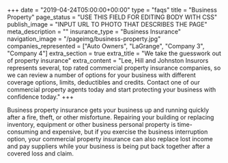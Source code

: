 +++
date = "2019-04-24T05:00:00+00:00"
type = "faqs"
title = "Business Property"
page_status = "USE THIS FIELD FOR EDITING BODY WITH CSS"
publish_image = "INPUT URL TO PHOTO THAT DESCRIBES THE PAGE"
meta_description = ""
insurance_type = "Business Insurance"
navigation_image = "/pageimg/business-property.jpg"
companies_represented = ["Auto Owners", "LaGrange", "Company 3", "Company 4"]
extra_section = true
extra_title = "We take the guesswork out of property insurance"
extra_content = "Lee, Hill and Johnston Insurors represents several, top rated commercial property insurance companies, so we can review a number of options for your business with different coverage options, limits, deductibles and credits. Contact one of our commercial property agents today and start protecting your business with confidence today."
+++

Business property insurance gets your business up and running quickly after a fire, theft, or other misfortune. Repairing your building or replacing inventory, equipment or other business personal property is time-consuming and expensive, but if you exercise the business interruption option, your commercial property insurance can also replace lost income and pay suppliers while your business is being put back together after a covered loss and claim.